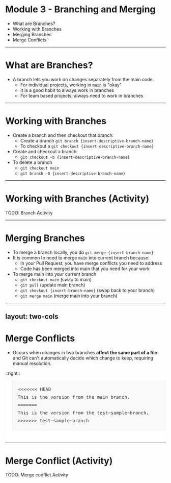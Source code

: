 # **Module 3 - Branching and Merging**

* What are Branches?
* Working with Branches
* Merging Branches
* Merge Conflicts

---

# **What are Branches?**

* A branch lets you work on changes separately from the main code.
  * For individual projects, working in `main` is "okay"
  * It is a good habit to always work in branches
  * For team based projects, always need to work in branches

---

# **Working with Branches**
<div class="text-2xl">

* Create a branch and then checkout that branch:
  * Create a branch `git branch {insert-descriptive-branch-name}`
  * To checkout a `git checkout {insert-descriptive-branch-name}`
* Create and checkout a branch:
  * `git checkout -b {insert-descriptive-branch-name}`
* To delete a branch
  * `git checkout main`
  * `git branch -D {insert-descriptive-branch-name}`
</div>

---

# **Working with Branches (Activity)**

TODO: Branch Activity

---

# **Merging Branches**
<div class="text-2xl">

* To merge a branch locally, you do `git merge {insert-branch-name}`
* It is common to need to merge `main` into current branch because:
  * In your Pull Request, you have merge conflicts you need to address
  * Code has been merged into main that you need for your work
* To merge main into your current branch
  * `git checkout main` (swap to main)
  * `git pull` (update main branch)
  * `git checkout {insert-branch-name}` (swap back to your branch)
  * `git merge main` (merge main into your branch)
</div>

---
layout: two-cols
---

# **Merge Conflicts**

* Occurs when changes in two branches **affect the same part of a file** and Git can't automatically decide which change to keep, requiring manual resolution.

::right::

<div class="flex justify-center items-center h-full">
  <img src="./images/example-merge-conflict.png" />
</div>

---

# **Merge Conflict (Activity)**

TODO: Merge conflict Activity

